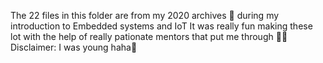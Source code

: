 The 22 files in this folder are from my 2020 archives 🚀 during my introduction to Embedded systems and IoT 
It was really fun making these lot with the help of really pationate mentors that put me through 🚀🚀
Disclaimer: I was young haha🚀
